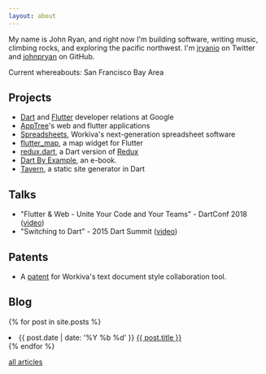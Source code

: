 ```yaml
---
layout: about
---
```


My name is John Ryan, and right now I'm building software, 
writing music, climbing rocks, and exploring the pacific northwest.
I'm [jryanio](http://twitter.com/jryanio) on Twitter and [johnpryan](http://github.com/johnpryan) on GitHub.

Current whereabouts: San Francisco Bay Area

## Projects

- [Dart][dart] and [Flutter][flutter] developer relations at Google
- [AppTree][apptree]'s web and flutter applications
- [Spreadsheets][spreadsheets], Workiva's next-generation spreadsheet software
- [flutter_map][flutter-map], a map widget for Flutter
- [redux.dart][redux-dart], a Dart version of [Redux][redux]
- [Dart By Example][dart-by-example], an e-book.
- [Tavern][tavern], a static site generator in Dart

## Talks

- "Flutter & Web - Unite Your Code and Your Teams" - DartConf 2018 ([video][flutter-web-talk])
- "Switching to Dart" - 2015 Dart Summit ([video][switch-dart])

## Patents

- A [patent][patent] for Workiva's text document style collaboration tool.

## Blog

{% for post in site.posts %}
<li>
    <span class="date">{{ post.date | date: '%Y %b %d' }}</span>
    <a href="{{ post.url }}">{{ post.title }}</a>
</li>
{% endfor %}

[all articles](/all_articles.html)

[dart]: https://dart.dev
[flutter]: https://flutter.dev
[apptree]: http://www.apptreerevolution.com/
[spreadsheets]: https://success.workiva.com/explore/spreadsheets
[tavern]: https://github.com/johnpryan/tavern
[redux-dart]: https://github.com/johnpryan/redux.dart
[redux]: https://github.com/reactjs/redux
[dart-by-example]: https://github.com/johnpryan/dartbyexample
[dart-docker]: https://github.com/johnpryan/dart-content-shell-docker
[switch-dart]: https://www.youtube.com/watch?v=4O4jr0tr_ow
[flutter-web-talk]: https://www.youtube.com/watch?v=GpLb2XvKv20
[patent]: https://www.google.com/patents/US9239820
[flutter-map]: https://github.com/apptreesoftware/flutter_map
